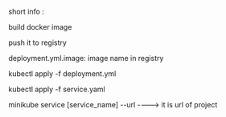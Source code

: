 short info :

build docker image 

push it to registry

deployment.yml.image: image name in registry

kubectl apply -f deployment.yml

kubectl apply -f service.yaml

minikube service [service_name] --url  ----> it is url of  project 
